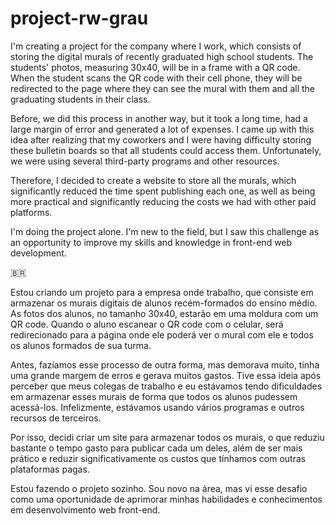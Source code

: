 # project-rw-grau

I'm creating a project for the company where I work, which consists of storing the digital murals of recently graduated high school students. The students' photos, measuring 30x40, will be in a frame with a QR code. When the student scans the QR code with their cell phone, they will be redirected to the page where they can see the mural with them and all the graduating students in their class.

Before, we did this process in another way, but it took a long time, had a large margin of error and generated a lot of expenses. I came up with this idea after realizing that my coworkers and I were having difficulty storing these bulletin boards so that all students could access them. Unfortunately, we were using several third-party programs and other resources.

Therefore, I decided to create a website to store all the murals, which significantly reduced the time spent publishing each one, as well as being more practical and significantly reducing the costs we had with other paid platforms.

I'm doing the project alone. I'm new to the field, but I saw this challenge as an opportunity to improve my skills and knowledge in front-end web development.

🇧🇷

Estou criando um projeto para a empresa onde trabalho, que consiste em armazenar os murais digitais de alunos recém-formados do ensino médio. As fotos dos alunos, no tamanho 30x40, estarão em uma moldura com um QR code. Quando o aluno escanear o QR code com o celular, será redirecionado para a página onde ele poderá ver o mural com ele e todos os alunos formados de sua turma.

Antes, fazíamos esse processo de outra forma, mas demorava muito, tinha uma grande margem de erros e gerava muitos gastos. Tive essa ideia após perceber que meus colegas de trabalho e eu estávamos tendo dificuldades em armazenar esses murais de forma que todos os alunos pudessem acessá-los. Infelizmente, estávamos usando vários programas e outros recursos de terceiros.

Por isso, decidi criar um site para armazenar todos os murais, o que reduziu bastante o tempo gasto para publicar cada um deles, além de ser mais prático e reduzir significativamente os custos que tínhamos com outras plataformas pagas.

Estou fazendo o projeto sozinho. Sou novo na área, mas vi esse desafio como uma oportunidade de aprimorar minhas habilidades e conhecimentos em desenvolvimento web front-end.
